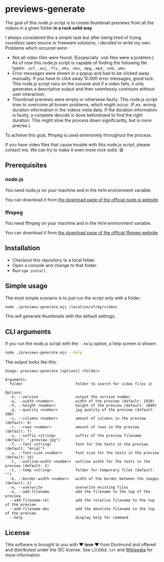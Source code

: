 # previews-generate

The goal of this node.js script is to create thumbnail previews from all the videos in a given folder
**in a rock solid way**.

I always considered this a simple task but after being tired of trying countless open source or freeware solutions,
i decided to write my own. Problems which occured were:

- Not all video files were found. (Escpecially .vob files were a problem.) As of now this node.js script is capable
  of finding the following file types: `.asf`, `.avi`, `.flv`, `.mkv`, `.mov`, `.mpg`, `.mp4`, `.vob`, `.wmv`.
- Error messages were shown in a popup and had to be clicked away manually. If you have to click away 10.000 error
  messages, good luck. This node.js script runs on the console and if a video fails, it only generates a descriptive
  output and then seamlessly continues without user interaction.
- Thumbnail previews were empty or otherwise faulty. This node.js script tries to overcome all known problems,
  which might occur. (F.ex. wrong duration information in the videos meta data. If the duration information is faulty,
  a complete decode is done beforehand to find the right duration. This might slow the process down significantly,
  but is more precise.)

To achieve this goal, ffmpeg is used extensively throughout the process.

If you have video files that cause trouble with this node.js script, please contact me. We can try to make it
even more rock solid. :laughing:

## Prerequisites

### node.js

You need node.js on your machine and in the `PATH` environment variable.

You can download it from [the download page of the official node.js website](https://nodejs.org/en/download).

### ffmpeg

You need ffmpeg on your machine and in the `PATH` environment variable.

You can download it from [the download page of the official ffmpeg website](https://www.ffmpeg.org/download.html).

## Installation

- Checkout this repository to a local folder.
- Open a console and change to that folder.
- Run `npm install`.

## Simple usage

The most simple scenario is to just run the script only with a folder:

```sh
node ./previews-generate.mjs /location/of/my/videos
```

This will generate thumbnails with the default settings.

## CLI arguments

If you run the node.js script with the `--help` option, a help screen is shown:

```sh
node ./previews-generate.mjs --help
```

The output looks like this:

```
Usage: previews-generate [options] <folder>

Arguments:
  folder                        folder to search for video files in

Options:
  -V, --version                 output the version number
  -w, --width <number>          width of the preview (default: 1920)
  -h, --height <number>         height of the preview (default: 1080)
  -q, --quality <number>        jpg quality of the preview (default: 100)
  -c, --columns <number>        amount of columns in the preview (default: 9)
  -r, --rows <number>           amount of rows in the preview (default: 7)
  -s, --suffix <string>         suffix of the preview filename (default: ".preview.jpg")
  -f, --font <string>           font for the texts in the preview (default: "Arial")
  -z, --font-size <number>      font size for the texts in the preview (default: 16)
  -l, --outline-width <number>  outline width for the texts in the preview (default: 1)
  -t, --temp <string>           folder for temporary files (default: "")
  -b, --border-width <number>   width of the border between the images (default: 2)
  -o, --overwrite               overwrite existing files
  -a, --add-filename            add the filename to the top of the preview
  --add-filename-rel            add the relative filename to the top of the preview
  --add-filename-abs            add the absolute filename to the top of the preview
  --help                        display help for command
```

## License

This software is brought to you with :heart: **love** :heart: from Dortmund and offered and distributed under the ISC
license. See `LICENSE.txt` and [Wikipedia](https://en.wikipedia.org/wiki/ISC_license) for more information.
